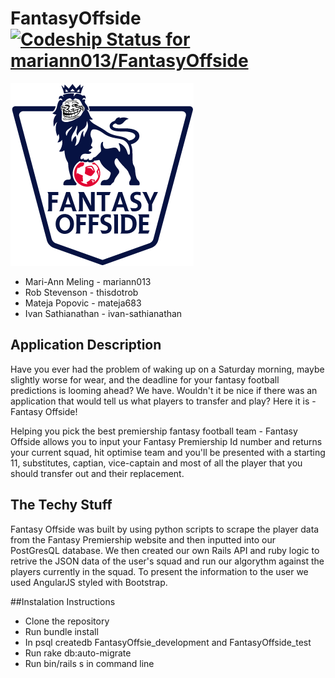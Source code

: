 # FantasyOffside [ ![Codeship Status for mariann013/FantasyOffside](https://codeship.com/projects/dcb279c0-87bd-0133-f070-36a0203442ba/status?branch=master)](https://codeship.com/projects/123015)

![alt tag](https://github.com/mariann013/FantasyOffside/blob/master/public/img/logo.png)

* Mari-Ann Meling - mariann013
* Rob Stevenson - thisdotrob
* Mateja Popovic - mateja683
* Ivan Sathianathan - ivan-sathianathan

## Application Description
Have you ever had the problem of waking up on a Saturday morning, maybe slightly worse for wear, and the deadline for your fantasy football predictions is looming ahead? We have. Wouldn't it be nice if there was an application that would tell us what players to transfer and play? Here it is - Fantasy Offside!

Helping you pick the best premiership fantasy football team - Fantasy Offside allows you to input your Fantasy Premiership Id number and returns your current squad, hit optimise team and you'll be presented with a starting 11, substitutes, captian, vice-captain and most of all the player that you should transfer out and their replacement.

## The Techy Stuff
Fantasy Offside was built by using python scripts to scrape the player data from the Fantasy Premiership website and then inputted into our PostGresQL database. 
We then created our own Rails API and ruby logic to retrive the JSON data of the user's squad and run our algorythm against the players currently in the squad. 
To present the information to the user we used AngularJS styled with Bootstrap. 

##Instalation Instructions
 
 - Clone the repository
 - Run bundle install
 - In psql createdb FantasyOffsie_development and FantasyOffside_test
 - Run rake db:auto-migrate
 - Run bin/rails s in command line


